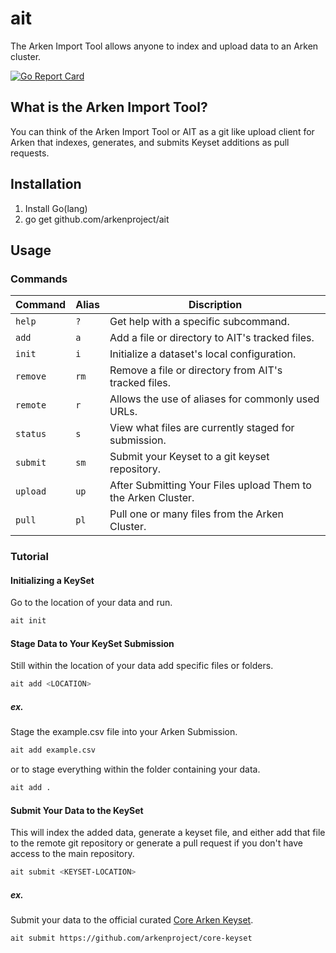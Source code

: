 # ait
The Arken Import Tool allows anyone to index and upload data to an Arken cluster. 

[![Go Report Card](https://goreportcard.com/badge/github.com/arkenproject/ait)](https://goreportcard.com/report/github.com/arkenproject/ait)

## What is the Arken Import Tool?
You can think of the Arken Import Tool or AIT as a git like upload client for Arken that indexes, generates, and submits Keyset additions as pull requests.

## Installation
1. Install Go(lang)
2. go get github.com/arkenproject/ait

## Usage
### Commands

| Command             |  Alias  | Discription                                                                |
| ------------------- | ------- | -------------------------------------------------------------------------- |
| `help`              | `?`     | Get help with a specific subcommand.                                       |
| `add`               | `a`     | Add a file or directory to AIT's tracked files.                            |
| `init`              | `i`     | Initialize a dataset's local configuration.                                |
| `remove`            | `rm`    | Remove a file or directory from AIT's tracked files.                       |
| `remote`            | `r`     | Allows the use of aliases for commonly used URLs.                          |
| `status`            | `s`     | View what files are currently staged for submission.                       |
| `submit`            | `sm`    | Submit your Keyset to a git keyset repository.                             |
| `upload`            | `up`    | After Submitting Your Files upload Them to the Arken Cluster.              |
| `pull`              | `pl`    | Pull one or many files from the Arken Cluster.                             |

### Tutorial
#### Initializing a KeySet
Go to the location of your data and run.
```bash
ait init
```

#### Stage Data to Your KeySet Submission
Still within the location of your data add specific files or folders.
```bash
ait add <LOCATION>
```

##### ex.
Stage the example.csv file into your Arken Submission.
```bash
ait add example.csv
```
or to stage everything within the folder containing your data.
```bash
ait add .
```

#### Submit Your Data to the KeySet
This will index the added data, generate a keyset file, and either add that file to the remote git repository or generate a pull request if you don't have access to the main repository.
```bash
ait submit <KEYSET-LOCATION>
```
##### ex.
Submit your data to the official curated [Core Arken Keyset](https://github.com/arkenproject/core-keyset).
```bash
ait submit https://github.com/arkenproject/core-keyset
```

